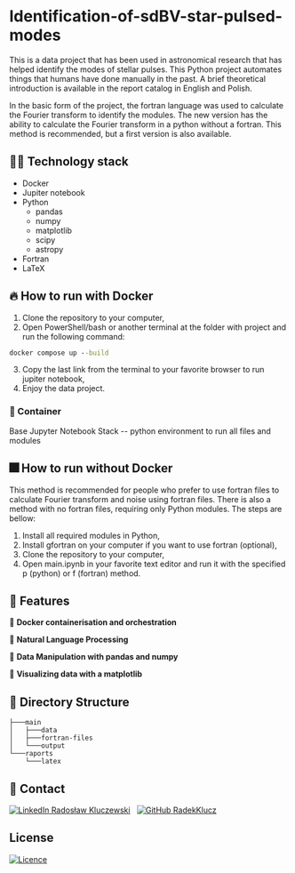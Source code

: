 # Identification-of-sdBV-star-pulsed-modes

This is a data project that has been used in astronomical research that has helped identify the modes of stellar pulses. This Python project automates things that humans have done manually in the past. A brief theoretical introduction is available in the report catalog in English and Polish.

In the basic form of the project, the fortran language was used to calculate the Fourier transform to identify the modules. The new version has the ability to calculate the Fourier transform in a python without a fortran. This method is recommended, but a first version is also available.

## 🧑‍💻 Technology stack

* Docker
* Jupiter notebook
* Python
  * pandas
  * numpy
  * matplotlib
  * scipy
  * astropy
* Fortran
* LaTeX

## 🔥 How to run with Docker

1. Clone the repository to your computer,
2. Open PowerShell/bash or another terminal at the folder with project and run the following command:

```cmd
docker compose up --build
```

3. Copy the last link from the terminal to your favorite browser to run jupiter notebook,
4. Enjoy the data project.

### 🐋 Container

Base Jupyter Notebook Stack -- python environment to run all files and modules

## 🎆 How to run without Docker

This method is recommended for people who prefer to use fortran files to calculate Fourier transform and noise using fortran files. There is also a method with no fortran files, requiring only Python modules. The steps are bellow:

1. Install all required modules in Python,
2. Install gfortran on your computer if you want to use fortran (optional),
3. Clone the repository to your computer,
4. Open main.ipynb in your favorite text editor and run it with the specified p (python) or f (fortran) method.

## 🌠 Features

🌟 **Docker containerisation and orchestration**

🌟 **Natural Language Processing**

🌟 **Data Manipulation with pandas and numpy**

🌟 **Visualizing data with a matplotlib**

## 📁 Directory Structure

    ├───main
    │   ├───data
    │   ├───fortran-files
    │   └───output
    └───raports
        └───latex

## 📧 Contact

[![LinkedIn](https://i.stack.imgur.com/gVE0j.png) Radosław Kluczewski](https:///www.linkedin.com/in/radoslaw-kluczewski) 
&nbsp;
[![GitHub](https://i.stack.imgur.com/tskMh.png) RadekKlucz](https://github.com/RadekKlucz)

## License

[![Licence](https://img.shields.io/github/license/Ileriayo/markdown-badges?style=for-the-badge)](./LICENSE)
